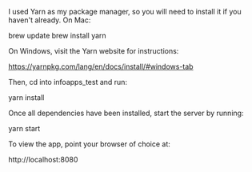 I used Yarn as my package manager, so you will need to install it if you haven't already. On Mac:

  brew update
  brew install yarn

On Windows, visit the Yarn website for instructions:

  https://yarnpkg.com/lang/en/docs/install/#windows-tab

Then, cd into infoapps_test and run: 

  yarn install

Once all dependencies have been installed, start the server by running:

  yarn start

To view the app, point your browser of choice at:

  http://localhost:8080